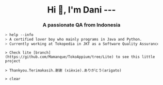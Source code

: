 <h1 align="center">Hi 👋, I'm Dani ---</h1>
<h3 align="center">A passionate QA from Indonesia</h3>

````bash
> help --info
> A certified lover boy who mainly programs in Java and Python.
> Currently working at Tokopedia in JKT as a Software Quality Assurance. 
````

```
> Check lite [branch](https://github.com/Mamanque/TokoAppium/tree/Lite) to see this little project
```

```
> Thankyou.Terimakasih.谢谢 (xièxie).ありがとう(arigato)
```

```
> clear
```
